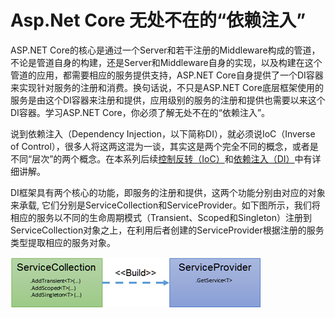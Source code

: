 # Asp.Net Core 无处不在的“依赖注入”

ASP.NET Core的核心是通过一个Server和若干注册的Middleware构成的管道，不论是管道自身的构建，还是Server和Middleware自身的实现，以及构建在这个管道的应用，都需要相应的服务提供支持，ASP.NET Core自身提供了一个DI容器来实现针对服务的注册和消费。换句话说，不只是ASP.NET Core底层框架使用的服务是由这个DI容器来注册和提供，应用级别的服务的注册和提供也需要以来这个DI容器。学习ASP.NET Core，你必须了解无处不在的“依赖注入”。

说到依赖注入（Dependency Injection，以下简称DI），就必须说IoC（Inverse of Control），很多人将这两这混为一谈，其实这是两个完全不同的概念，或者是不同“层次”的两个概念。在本系列后续[控制反转（IoC）](#ioc.md)和[依赖注入（DI）](#di.md)中有详细讲解。

DI框架具有两个核心的功能，即服务的注册和提供，这两个功能分别由对应的对象来承载, 它们分别是ServiceCollection和ServiceProvider。如下图所示，我们将相应的服务以不同的生命周期模式（Transient、Scoped和Singleton）注册到ServiceCollection对象之上，在利用后者创建的ServiceProvider根据注册的服务类型提取相应的服务对象。

![ServiceCollection和ServiceProvider](../img/diintro/collectionbuild2provider.png)